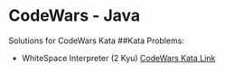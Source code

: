# CodeWars - Java
Solutions for CodeWars Kata
##Kata Problems:
- WhiteSpace Interpreter (2 Kyu) [CodeWars Kata Link](https://www.codewars.com/kata/52dc4688eca89d0f820004c6)
